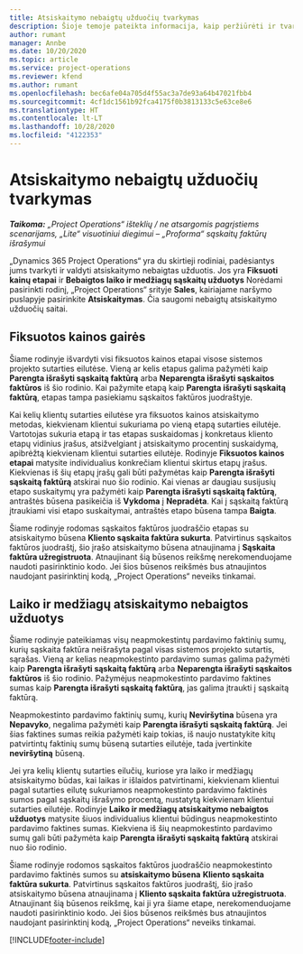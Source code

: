 ```yaml
---
title: Atsiskaitymo nebaigtų užduočių tvarkymas
description: Šioje temoje pateikta informacija, kaip peržiūrėti ir tvarkyti atsiskaitymo nebaigtas užduotis naudojant „Project Operations“.
author: rumant
manager: Annbe
ms.date: 10/20/2020
ms.topic: article
ms.service: project-operations
ms.reviewer: kfend
ms.author: rumant
ms.openlocfilehash: bec6afe04a705d4f55ac3a7de93a64b47021fbb4
ms.sourcegitcommit: 4cf1dc1561b92fca4175f0b3813133c5e63ce8e6
ms.translationtype: HT
ms.contentlocale: lt-LT
ms.lasthandoff: 10/28/2020
ms.locfileid: "4122353"
---
```

# <a name="manage-the-billing-backlog"></a>Atsiskaitymo nebaigtų užduočių tvarkymas

_**Taikoma:** „Project Operations“ išteklių / ne atsargomis pagrįstiems scenarijams, „Lite“ visuotiniui diegimui – „Proforma“ sąskaitų faktūrų išrašymui_

„Dynamics 365 Project Operations“ yra du skirtieji rodiniai, padėsiantys jums tvarkyti ir valdyti atsiskaitymo nebaigtas užduotis. Jos yra **Fiksuoti kainų etapai** ir **Bebaigtos laiko ir medžiagų sąskaitų užduotys** Norėdami pasirinkti rodinį, „Project Operations“ srityje **Sales**, kairiajame naršymo puslapyje pasirinkite **Atsiskaitymas**. Čia saugomi nebaigtų atsiskaitymo užduočių saitai.

## <a name="fixed-price-milestones"></a>Fiksuotos kainos gairės

Šiame rodinyje išvardyti visi fiksuotos kainos etapai visose sistemos projekto sutarties eilutėse. Vieną ar kelis etapus galima pažymėti kaip **Parengta išrašyti sąskaitą faktūrą** arba **Neparengta išrašyti sąskaitos faktūros** iš šio rodinio. Kai pažymite etapą kaip **Parengta išrašyti sąskaitą faktūrą**, etapas tampa pasiekiamu sąskaitos faktūros juodraštyje.

Kai kelių klientų sutarties eilutėse yra fiksuotos kainos atsiskaitymo metodas, kiekvienam klientui sukuriama po vieną etapą sutarties eilutėje. Vartotojas sukuria etapą ir tas etapas suskaidomas į konkretaus kliento etapų vidinius įrašus, atsižvelgiant į atsiskaitymo procentinį suskaidymą, apibrėžtą kiekvienam klientui sutarties eilutėje. Rodinyje **Fiksuotos kainos etapai** matysite individualius konkrečiam klientui skirtus etapų įrašus. Kiekvienas iš šių etapų įrašų gali būti pažymėtas kaip **Parengta išrašyti sąskaitą faktūrą** atskirai nuo šio rodinio. Kai vienas ar daugiau susijusių etapo suskaitymų yra pažymėti kaip **Parengta išrašyti sąskaitą faktūrą**, antraštės būsena pasikeičia iš **Vykdoma** į **Nepradėta**. Kai į sąskaitą faktūrą įtraukiami visi etapo suskaitymai, antraštės etapo būsena tampa **Baigta**.

Šiame rodinyje rodomas sąskaitos faktūros juodraščio etapas su atsiskaitymo būsena **Kliento sąskaita faktūra sukurta**. Patvirtinus sąskaitos faktūros juodraštį, šio įrašo atsiskaitymo būsena atnaujinama į **Sąskaita faktūra užregistruota**. Atnaujinant šią būsenos reikšmę nerekomenduojame naudoti pasirinktinio kodo. Jei šios būsenos reikšmės bus atnaujintos naudojant pasirinktinį kodą, „Project Operations“ neveiks tinkamai.

## <a name="time-and-material-billing-backlog"></a>Laiko ir medžiagų atsiskaitymo nebaigtos užduotys

Šiame rodinyje pateikiamas visų neapmokestintų pardavimo faktinių sumų, kurių sąskaita faktūra neišrašyta pagal visas sistemos projekto sutartis, sąrašas. Vieną ar kelias neapmokestinto pardavimo sumas galima pažymėti kaip **Parengta išrašyti sąskaitą faktūrą** arba **Neparengta išrašyti sąskaitos faktūros** iš šio rodinio. Pažymėjus neapmokestinto pardavimo faktines sumas kaip **Parengta išrašyti sąskaitą faktūrą**, jas galima įtraukti į sąskaitą faktūrą.

Neapmokestinto pardavimo faktinių sumų, kurių **Neviršytina** būsena yra **Nepavyko**, negalima pažymėti kaip **Parengta išrašyti sąskaitą faktūrą**. Jei šias faktines sumas reikia pažymėti kaip tokias, iš naujo nustatykite kitų patvirtintų faktinių sumų būseną sutarties eilutėje, tada įvertinkite **neviršytiną** būseną.

Jei yra kelių klientų sutarties eilučių, kuriose yra laiko ir medžiagų atsiskaitymo būdas, kai laikas ir išlaidos patvirtinami, kiekvienam klientui pagal sutarties eilutę sukuriamos neapmokestinto pardavimo faktinės sumos pagal sąskaitų išrašymo procentą, nustatytą kiekvienam klientui sutarties eilutėje. Rodinyje **Laiko ir medžiagų atsiskaitymo nebaigtos užduotys** matysite šiuos individualius klientui būdingus neapmokestinto pardavimo faktines sumas. Kiekviena iš šių neapmokestinto pardavimo sumų gali būti pažymėta kaip **Parengta išrašyti sąskaitą faktūrą** atskirai nuo šio rodinio.

Šiame rodinyje rodomos sąskaitos faktūros juodraščio neapmokestinto pardavimo faktinės sumos su **atsiskaitymo būsena** **Kliento sąskaita faktūra sukurta**. Patvirtinus sąskaitos faktūros juodraštį, šio įrašo atsiskaitymo būsena atnaujinama į **Kliento sąskaita faktūra užregistruota**. Atnaujinant šią būsenos reikšmę, kai ji yra šiame etape, nerekomenduojame naudoti pasirinktinio kodo. Jei šios būsenos reikšmės bus atnaujintos naudojant pasirinktinį kodą, „Project Operations“ neveiks tinkamai.


[!INCLUDE[footer-include](../includes/footer-banner.md)]